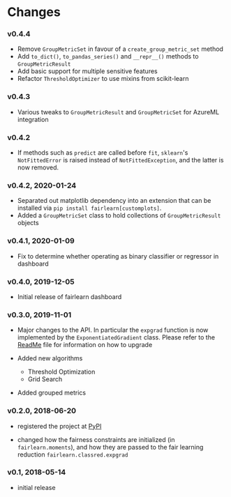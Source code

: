 # Changes

### v0.4.4

* Remove `GroupMetricSet` in favour of a `create_group_metric_set` method
* Add `to_dict()`, `to_pandas_series()` and `__repr__()` methods to `GroupMetricResult`
* Add basic support for multiple sensitive features
* Refactor `ThresholdOptimizer` to use mixins from scikit-learn

### v0.4.3

* Various tweaks to `GroupMetricResult` and `GroupMetricSet` for AzureML integration

### v0.4.2

* If methods such as `predict` are called before `fit`, `sklearn`'s
  `NotFittedError` is raised instead of `NotFittedException`, and the latter
  is now removed.

### v0.4.2, 2020-01-24
* Separated out matplotlib dependency into an extension that can be installed via `pip install fairlearn[customplots]`.
* Added a `GroupMetricSet` class to hold collections of `GroupMetricResult` objects

### v0.4.1, 2020-01-09
* Fix to determine whether operating as binary classifier or regressor in dashboard

### v0.4.0, 2019-12-05
* Initial release of fairlearn dashboard

### v0.3.0, 2019-11-01

* Major changes to the API. In particular the `expgrad` function is now implemented by the `ExponentiatedGradient` class. Please refer to the [ReadMe](readme.md) file for information on how to upgrade

* Added new algorithms
  * Threshold Optimization
  * Grid Search
  
* Added grouped metrics


### v0.2.0, 2018-06-20

* registered the project at [PyPI](https://pypi.org/)

* changed how the fairness constraints are initialized (in `fairlearn.moments`), and how they are passed to the fair learning reduction `fairlearn.classred.expgrad`

### v0.1, 2018-05-14

* initial release
